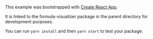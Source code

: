This example was bootstrapped with [Create React App](https://github.com/facebook/create-react-app).

It is linked to the formula-visualizer package in the parent directory for development purposes.

You can run `yarn install` and then `yarn start` to test your package.
